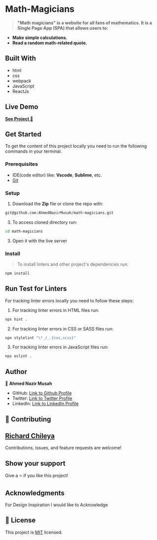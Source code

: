 # Math-Magicians


> **"Math magicians" is a website for all fans of mathematics. It is a Single Page App (SPA) that allows users to:**

- **Make simple calculations.**
- **Read a random math-related quote.**


## Built With

- html
- css
- webpack
- JavaScript
- ReactJs

## Live Demo 

[ **See Project 🚀** ](https://mathmagiciannazir.netlify.app)

## Get Started

To get the content of this project locally you need to run the following commands in your terminal.

### Prerequisites
- IDE(code editor) like: **Vscode**, **Sublime**, etc. 
- [Git](https://www.linode.com/docs/guides/how-to-install-git-on-linux-mac-and-windows/)

### Setup
1. Download the **Zip** file or clone the repo with:
```bash
git@github.com:AhmedNazirMusah/math-magicians.git
```
3. To access cloned directory run:
```bash
cd math-magicians
```
3. Open it with the live server

### Install
> To install linters and other project's dependencies run:
```bash
npm install
```
## Run Test for Linters

For tracking linter errors locally you need to follow these steps:

1. For tracking linter errors in HTML files run:
```bash 
npx hint .
```

2. For tracking linter errors in CSS or SASS files run:

```bash
npx stylelint "\*_/_.{css,scss}"
```

3. For tracking linter errors in JavaScript files run:

```bash
npx eslint .
```

## Author

👤 **Ahmed Nazir Musah**

- GitHub: [Link to Github Profile](https://github.com/AhmedNazirMusah)
- Twitter: [Link to Twitter Profile](https://twitter.com/ahmednazirmusah)
- LinkedIn: [Link to LinkedIn Profile](https://www.linkedin.com/in/ahmed-nazir-musah-529956214)

## 🤝 Contributing
 ## [Richard Chileya](https://github.com/RichardChileya)

Contributions, issues, and feature requests are welcome!

## Show your support

Give a ⭐️ if you like this project!

## Acknowledgments
For Design Inspiration I would like to Acknowledge

## 📝 License

This project is [MIT](./LICENSE) licensed.